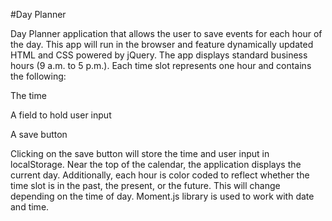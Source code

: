 #Day Planner

Day Planner application that allows the user to save events for each hour of the day. This app will run in the browser and feature dynamically updated HTML and CSS powered by jQuery. The app displays standard business hours (9 a.m. to 5 p.m.). Each time slot represents one hour and contains the following:

The time

A field to hold user input

A save button

Clicking on the save button will store the time and user input in localStorage. Near the top of the calendar, the application displays the current day. Additionally, each hour is color coded to reflect whether the time slot is in the past, the present, or the future. This will change depending on the time of day. Moment.js library is used to work with date and time. 

